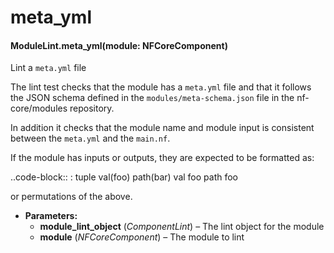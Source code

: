 # meta_yml

#### ModuleLint.meta_yml(module: NFCoreComponent)

Lint a `meta.yml` file

The lint test checks that the module has
a `meta.yml` file and that it follows the
JSON schema defined in the `modules/meta-schema.json`
file in the nf-core/modules repository.

In addition it checks that the module name
and module input is consistent between the
`meta.yml` and the `main.nf`.

If the module has inputs or outputs, they are expected to be
formatted as:

..code-block::
: tuple val(foo) path(bar)
val foo
path foo

or permutations of the above.

- **Parameters:**
  - **module_lint_object** (_ComponentLint_) – The lint object for the module
  - **module** (_NFCoreComponent_) – The module to lint
